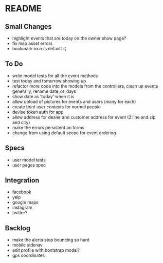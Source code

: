 # README

## Small Changes
* highlight events that are today on the owner show page?
* fix map asset errors
* bookmark icon is default :(

## To Do
* write model tests for all the event methods
* test today and tomorrow showing up
* refactor more code into the models from the controllers, clean up events generally, rename date_or_days
* show date as 'today' when it is
* allow upload of pictures for events and users (many for each)
* create third user contexts for normal people
* devise token auth for app
* allow address for dealer and customer address for event (2 line and zip and city)
* make the errors persistent on forms
* change from using default scope for event ordering

## Specs
* user model tests
* user pages spec

## Integration
* facebook
* yelp
* google maps
* instagram
* twitter?

## Backlog
* make the alerts stop bouncing so hard
* mobile sidenav
* edit profile with bootstrap modal?
* gps coordinates
